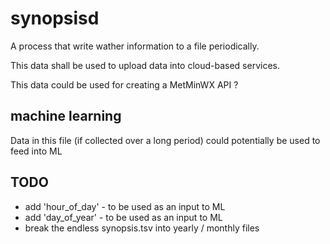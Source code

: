 synopsisd
=========
A process that write wather information to a file periodically. 

This data shall be used to upload data into cloud-based services.

This data could be used for creating a MetMinWX API ?

## machine learning
Data in this file (if collected over a long period) could potentially be used to feed into ML


## TODO
- add 'hour_of_day' - to be used as an input to ML
- add 'day_of_year' - to be used as an input to ML
- break the endless synopsis.tsv into yearly / monthly files